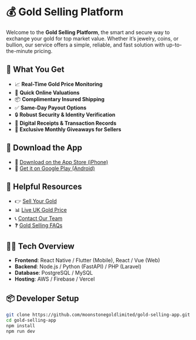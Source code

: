 # 💰 Gold Selling Platform

Welcome to the **Gold Selling Platform**, the smart and secure way to exchange your gold for top market value. Whether it’s jewelry, coins, or bullion, our service offers a simple, reliable, and fast solution with up-to-the-minute pricing.

## 🚀 What You Get

- 📈 **Real-Time Gold Price Monitoring**
- 🛒 **Quick Online Valuations**
- 📦 **Complimentary Insured Shipping**
- ✅ **Same-Day Payout Options**
- 🔒 **Robust Security & Identity Verification**
- 📜 **Digital Receipts & Transaction Records**
- 🎁 **Exclusive Monthly Giveaways for Sellers**

## 📱 Download the App

- 📲 [Download on the App Store (iPhone)](https://apps.apple.com/gb/app/sell-my-gold/id6612008309/)
- 🤖 [Get it on Google Play (Android)](https://play.google.com/store/apps/details?id=uk.co.moonstonegold.sellmygold&pcampaignid=web_share/)

## 🔗 Helpful Resources

- 👉 [Sell Your Gold](https://moonstonegold.co.uk/sell-gold-for-cash/)  
- 📊 [Live UK Gold Price](https://moonstonegold.co.uk/gold-price-uk/)  
- 📞 [Contact Our Team](https://moonstonegold.co.uk/contact-us/)  
- ❓ [Gold Selling FAQs](https://moonstonegold.co.uk/gold-selling-faq/)

## 🧑‍💻 Tech Overview

- **Frontend**: React Native / Flutter (Mobile), React / Vue (Web)
- **Backend**: Node.js / Python (FastAPI) / PHP (Laravel)
- **Database**: PostgreSQL / MySQL
- **Hosting**: AWS / Firebase / Vercel

## 📦 Developer Setup

```bash
git clone https://github.com/moonstonegoldlimited/gold-selling-app.git
cd gold-selling-app
npm install
npm run dev

